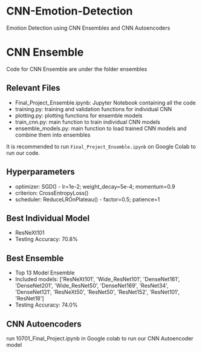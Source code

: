 # CNN-Emotion-Detection
Emotion Detection using CNN Ensembles and CNN Autoencoders

# CNN Ensemble
Code for CNN Ensemble are under the folder ensembles

## Relevant Files
- Final_Project_Ensemble.ipynb: Jupyter Notebook containing all the code
- training.py: training and validation functions for individual CNN
- plotting.py: plotting functions for ensemble models
- train_cnn.py: main function to train individual CNN models
- ensemble_models.py: main function to load trained CNN models and combine them into ensembles

It is recommended to run `Final_Project_Ensemble.ipynb` on Google Colab to run our code.

## Hyperparameters
- optimizer: SGD() - lr=1e-2; weight_decay=5e-4; momentum=0.9
- criterion: CrossEntropyLoss()
- scheduler: ReduceLROnPlateau() - factor=0.5; patience=1

## Best Individual Model
- ResNeXt101
- Testing Accuracy: 70.8%

## Best Ensemble
- Top 13 Model Ensemble
- Included models: ['ResNeXt101', 'Wide_ResNet101', 'DenseNet161', 'DenseNet201', 'Wide_ResNet50', 'DenseNet169', 'ResNet34', 'DenseNet121', 'ResNeXt50', 'ResNet50', 'ResNet152', 'ResNet101', 'ResNet18']
- Testing Accuracy: 74.0%

## CNN Autoencoders
run 10701_Final_Project.ipynb in Google colab to run our CNN Autoencoder model
